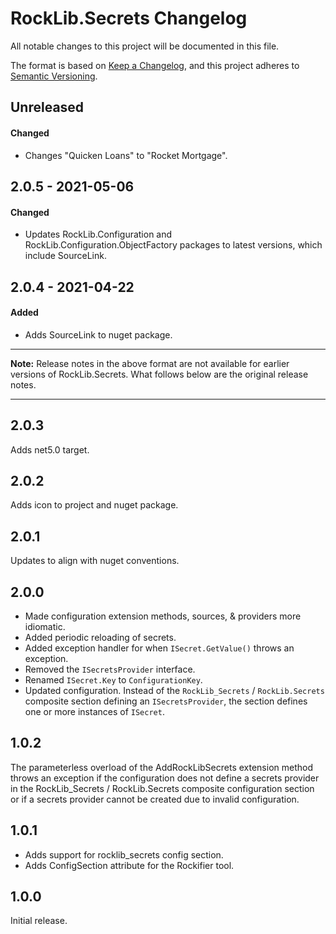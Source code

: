 # RockLib.Secrets Changelog

All notable changes to this project will be documented in this file.

The format is based on [Keep a Changelog](https://keepachangelog.com/en/1.0.0/),
and this project adheres to [Semantic Versioning](https://semver.org/spec/v2.0.0.html).

## Unreleased

#### Changed

- Changes "Quicken Loans" to "Rocket Mortgage".

## 2.0.5 - 2021-05-06

#### Changed

- Updates RockLib.Configuration and RockLib.Configuration.ObjectFactory packages to latest versions, which include SourceLink.

## 2.0.4 - 2021-04-22

#### Added

- Adds SourceLink to nuget package.

----

**Note:** Release notes in the above format are not available for earlier versions of
RockLib.Secrets. What follows below are the original release notes.

----

## 2.0.3

Adds net5.0 target.

## 2.0.2

Adds icon to project and nuget package.

## 2.0.1

Updates to align with nuget conventions.

## 2.0.0

- Made configuration extension methods, sources, & providers more idiomatic.
- Added periodic reloading of secrets.
- Added exception handler for when `ISecret.GetValue()` throws an exception.
- Removed the `ISecretsProvider` interface.
- Renamed `ISecret.Key` to `ConfigurationKey`.
- Updated configuration. Instead of the `RockLib_Secrets` / `RockLib.Secrets` composite section defining an `ISecretsProvider`, the section defines one or more instances of `ISecret`.

## 1.0.2

The parameterless overload of the AddRockLibSecrets extension method throws an exception if the configuration does not define a secrets provider in the RockLib_Secrets / RockLib.Secrets composite configuration section or if a secrets provider cannot be created due to invalid configuration.

## 1.0.1

- Adds support for rocklib_secrets config section.
- Adds ConfigSection attribute for the Rockifier tool.

## 1.0.0

Initial release.
